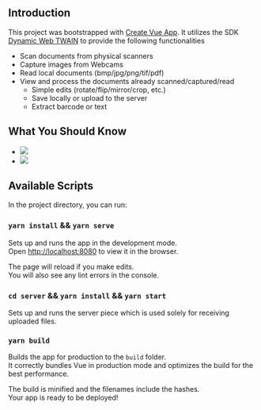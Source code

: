 ## Introduction

This project was bootstrapped with [Create Vue App](https://github.com/vuejs/vue-cli). It utilizes the SDK [Dynamic Web TWAIN](https://www.dynamsoft.com/Products/WebTWAIN_Overview.aspx) to provide the following functionalities

* Scan documents from physical scanners
* Capture images from Webcams
* Read local documents (bmp/jpg/png/tif/pdf)
* View and process the documents already scanned/captured/read
  * Simple edits (rotate/flip/mirror/crop, etc.)
  * Save locally or upload to the server
  * Extract barcode or text

## What You Should Know

- [![](https://img.shields.io/badge/Download-Offline%20SDK-orange)](https://www.dynamsoft.com/web-twain/downloads)
- [![](https://img.shields.io/badge/Get-30--day%20FREE%20Trial%20License-blue)](https://www.dynamsoft.com/customer/license/trialLicense/?product=dwt)

## Available Scripts

In the project directory, you can run:

### `yarn install` && `yarn serve`

Sets up and runs the app in the development mode.<br />
Open [http://localhost:8080](http://localhost:8080) to view it in the browser.

The page will reload if you make edits.<br />
You will also see any lint errors in the console.

### `cd server` && `yarn install` && `yarn start`

Sets up and runs the server piece which is used solely for receiving uploaded files.

### `yarn build`

Builds the app for production to the `build` folder.<br />
It correctly bundles Vue in production mode and optimizes the build for the best performance.

The build is minified and the filenames include the hashes.<br />
Your app is ready to be deployed!

